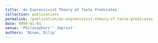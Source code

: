 ```yaml
---
title: 'An Expressivist Theory of Taste Predicates'
collection: publications
permalink: /publication/an-expressivist-theory-of-taste-predicates
date: 9999-01-01
venue: 'Philosophers'' Imprint'
authors: 'Ninan, Dilip'
---
```


